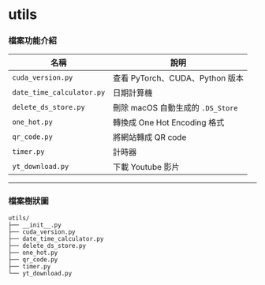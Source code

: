 # utils

### 檔案功能介紹

| 名稱                      | 說明                              |
| ------------------------- | --------------------------------- |
| `cuda_version.py`         | 查看 PyTorch、CUDA、Python 版本   |
| `date_time_calculator.py` | 日期計算機                        |
| `delete_ds_store.py`      | 刪除 macOS 自動生成的 `.DS_Store` |
| `one_hot.py`              | 轉換成 One Hot Encoding 格式      |
| `qr_code.py`              | 將網站轉成 QR code                |
| `timer.py`                | 計時器                            |
| `yt_download.py`          | 下載 Youtube 影片                 |

---

### 檔案樹狀圖

```
utils/
├── __init__.py
├── cuda_version.py
├── date_time_calculator.py
├── delete_ds_store.py
├── one_hot.py
├── qr_code.py
├── timer.py
└── yt_download.py
```
